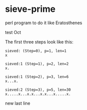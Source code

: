 # sieve-prime
perl program to do it like Eratosthenes

test Oct

The first three steps look like this:


    sieved: (Step=0), p=1, len=1
    x

    sieved:1 (Step=1), p=2, len=2
    x.

    sieved:1 (Step=2), p=3, len=6
    x...x.

    sieved:2 (Step=3), p=5, len=30
    x.....x...x.x...x.x...x.....x.

new last line
